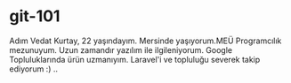 # git-101
Adım Vedat Kurtay, 22 yaşındayım. Mersinde yaşıyorum.MEÜ Programcılık mezunuyum. Uzun zamandır yazılım ile ilgileniyorum. Google Topluluklarında ürün uzmanıyım. Laravel'i ve topluluğu severek takip ediyorum :) .. 
